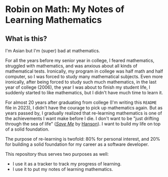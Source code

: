 # Robin on Math: My Notes of Learning Mathematics

## What is this?

I'm Asian but I'm (super) bad at mathematics.

For all the years before my senior year in college, I feared mathematics, struggled with mathematics, and was anxious about all kinds of mathematical tests. Ironically, my program in college was half math and half computer, so I was forced to study many mathematical subjects. Even more ironically, after being forced to study such much mathematics, in the last year of college (2006), the year I was about to finish my student life, I suddenly started to like mathematics, but I didn't have much time to learn it.

For almost 20 years after graduating from college (I'm writing this `README` file in 2023), I didn't have the courage to pick up mathematics again. But as years passed by, I gradually realized that re-learning mathematics is one of the achievements I want make before I die. I don't want to be "just drifting through the sea of life" ([_Save Me_](https://www.azlyrics.com/lyrics/hanson/saveme.html) by [Hanson](https://hanson.net/home)). I want to build my life on top of a solid foundation.

The purpose of re-learning is twofold: 80% for personal interest, and 20% for building a solid foundation for my career as a software developer.

This repository thus serves two purposes as well:
- I use it as a tracker to track my progress of learning.
- I use it to put my notes of learning mathematics.
